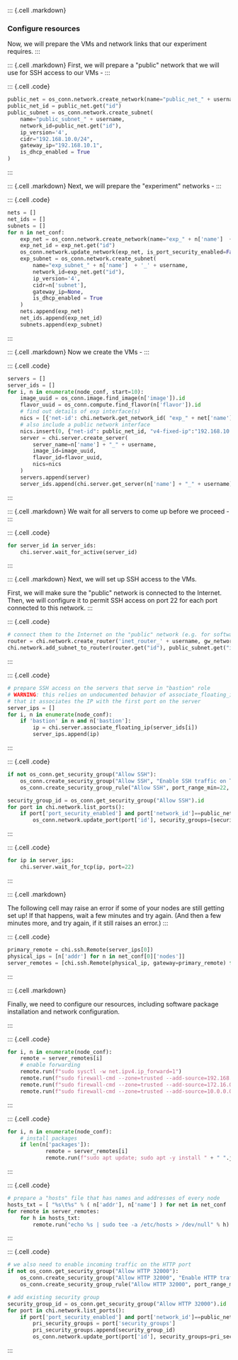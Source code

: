 ::: {.cell .markdown}
### Configure resources

Now, we will prepare the VMs and network links that our experiment requires.
:::

::: {.cell .markdown}
First, we will prepare a "public" network that we will use for SSH access to our VMs - 
:::


::: {.cell .code}
```python
public_net = os_conn.network.create_network(name="public_net_" + username)
public_net_id = public_net.get("id")
public_subnet = os_conn.network.create_subnet(
    name="public_subnet_" + username,
    network_id=public_net.get("id"),
    ip_version='4',
    cidr="192.168.10.0/24",
    gateway_ip="192.168.10.1",
    is_dhcp_enabled = True
)
```
:::

::: {.cell .markdown}
Next, we will prepare the "experiment" networks - 
:::

::: {.cell .code}
```python
nets = []
net_ids = []
subnets = []
for n in net_conf:
    exp_net = os_conn.network.create_network(name="exp_" + n['name']  + '_' + username)
    exp_net_id = exp_net.get("id")
    os_conn.network.update_network(exp_net, is_port_security_enabled=False)
    exp_subnet = os_conn.network.create_subnet(
        name="exp_subnet_" + n['name']  + '_' + username,
        network_id=exp_net.get("id"),
        ip_version='4',
        cidr=n['subnet'],
        gateway_ip=None,
        is_dhcp_enabled = True
    )
    nets.append(exp_net)
    net_ids.append(exp_net_id)
    subnets.append(exp_subnet)
```
:::

::: {.cell .markdown}
Now we create the VMs -
:::


::: {.cell .code}
```python
servers = []
server_ids = []
for i, n in enumerate(node_conf, start=10):
    image_uuid = os_conn.image.find_image(n['image']).id
    flavor_uuid = os_conn.compute.find_flavor(n['flavor']).id
    # find out details of exp interface(s)
    nics = [{'net-id': chi.network.get_network_id( "exp_" + net['name']  + '_' + username ), 'v4-fixed-ip': node['addr']} for net in net_conf for node in net['nodes'] if node['name']==n['name']]
    # also include a public network interface
    nics.insert(0, {"net-id": public_net_id, "v4-fixed-ip":"192.168.10." + str(i)})
    server = chi.server.create_server(
        server_name=n['name'] + "_" + username,
        image_id=image_uuid,
        flavor_id=flavor_uuid,
        nics=nics
    )
    servers.append(server)
    server_ids.append(chi.server.get_server(n['name'] + "_" + username).id)
```
:::


::: {.cell .markdown}
We wait for all servers to come up before we proceed -
:::

::: {.cell .code}
```python
for server_id in server_ids:
    chi.server.wait_for_active(server_id)
```
:::


::: {.cell .markdown}
Next, we will set up SSH access to the VMs.

First, we will make sure the "public" network is connected to the Internet. Then, we will configure it to permit SSH access on port 22 for each port connected to this network.
:::


::: {.cell .code}
```python
# connect them to the Internet on the "public" network (e.g. for software installation)
router = chi.network.create_router('inet_router_' + username, gw_network_name='public')
chi.network.add_subnet_to_router(router.get("id"), public_subnet.get("id"))
```
:::

::: {.cell .code}
```python
# prepare SSH access on the servers that serve in "bastion" role
# WARNING: this relies on undocumented behavior of associate_floating_ip 
# that it associates the IP with the first port on the server
server_ips = []
for i, n in enumerate(node_conf):
    if 'bastion' in n and n['bastion']:
        ip = chi.server.associate_floating_ip(server_ids[i])
        server_ips.append(ip)
```
:::


::: {.cell .code}
```python
if not os_conn.get_security_group("Allow SSH"):
    os_conn.create_security_group("Allow SSH", "Enable SSH traffic on TCP port 22")
    os_conn.create_security_group_rule("Allow SSH", port_range_min=22, port_range_max=22, protocol='tcp', remote_ip_prefix='0.0.0.0/0')

security_group_id = os_conn.get_security_group("Allow SSH").id
for port in chi.network.list_ports(): 
    if port['port_security_enabled'] and port['network_id']==public_net.get("id"):
        os_conn.network.update_port(port['id'], security_groups=[security_group_id])
```
:::


::: {.cell .code}
```python
for ip in server_ips:
    chi.server.wait_for_tcp(ip, port=22)
```
:::

::: {.cell .markdown}

The following cell may raise an error if some of your nodes are still getting set up! If that happens, wait a few minutes and try again. (And then a few minutes more, and try again, if it still raises an error.)
:::

::: {.cell .code}
```python
primary_remote = chi.ssh.Remote(server_ips[0])
physical_ips = [n['addr'] for n in net_conf[0]['nodes']]
server_remotes = [chi.ssh.Remote(physical_ip, gateway=primary_remote) for physical_ip in physical_ips]
```
:::


::: {.cell .markdown}

Finally, we need to configure our resources, including software package installation and network configuration.

:::

::: {.cell .code}
```python
for i, n in enumerate(node_conf):
    remote = server_remotes[i]
    # enable forwarding
    remote.run(f"sudo sysctl -w net.ipv4.ip_forward=1") 
    remote.run(f"sudo firewall-cmd --zone=trusted --add-source=192.168.0.0/16")
    remote.run(f"sudo firewall-cmd --zone=trusted --add-source=172.16.0.0/12")
    remote.run(f"sudo firewall-cmd --zone=trusted --add-source=10.0.0.0/8")
```
:::

::: {.cell .code}
```python
for i, n in enumerate(node_conf):
    # install packages
    if len(n['packages']):
            remote = server_remotes[i]
            remote.run(f"sudo apt update; sudo apt -y install " + " ".join(n['packages'])) 
```
:::

::: {.cell .code}
```python
# prepare a "hosts" file that has names and addresses of every node
hosts_txt = [ "%s\t%s" % ( n['addr'], n['name'] ) for net in net_conf  for n in net['nodes'] if type(n) is dict and n['addr']]
for remote in server_remotes:
    for h in hosts_txt:
        remote.run("echo %s | sudo tee -a /etc/hosts > /dev/null" % h)
```
:::


::: {.cell .code}
```python
# we also need to enable incoming traffic on the HTTP port
if not os_conn.get_security_group("Allow HTTP 32000"):
    os_conn.create_security_group("Allow HTTP 32000", "Enable HTTP traffic on TCP port 32000")
    os_conn.create_security_group_rule("Allow HTTP 32000", port_range_min=32000, port_range_max=32000, protocol='tcp', remote_ip_prefix='0.0.0.0/0')

# add existing security group
security_group_id = os_conn.get_security_group("Allow HTTP 32000").id
for port in chi.network.list_ports(): 
    if port['port_security_enabled'] and port['network_id']==public_net.get("id"):
        pri_security_groups = port['security_groups']
        pri_security_groups.append(security_group_id)
        os_conn.network.update_port(port['id'], security_groups=pri_security_groups)
```
:::


